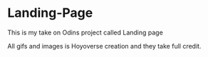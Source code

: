 # Landing-Page
This is my take on Odins project called Landing page

All gifs and images is Hoyoverse creation and they take full credit.